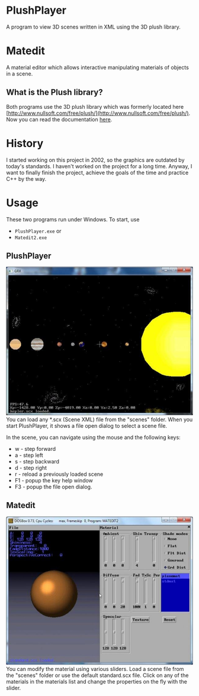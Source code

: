 # PlushPlayer
A program to view 3D scenes written in XML using the 3D plush library.

# Matedit
A material editor which allows interactive manipulating materials of objects in a scene.  

## What is the Plush library?
Both programs use the 3D plush library which was formerly located here
[http://www.nullsoft.com/free/plush/](http://www.nullsoft.com/free/plush/).
Now you can read the documentation [here](/depui/homepage/depui.htm). 

# History
I started working on this project in 2002, so the graphics are outdated by today's standards. I haven't worked on the project for a long time. Anyway, I want to finally finish the project, achieve the goals of the time and practice C++ by the way.


# Usage
These two programs run under Windows.
To start, use

- `PlushPlayer.exe` or
- `Matedit2.exe`


## PlushPlayer
![PlushPlayer with kepler.scx](/assets/img/3.jpeg)
You can load any *.scx (Scene XML) file from the "scenes" folder.
When you start PlushPlayer, it shows a file open dialog to select a scene file.

In the scene, you can navigate using the mouse and the following keys:
-  w - step forward
- a - step left
- s - step backward
- d - step right
- r - reload a previously loaded scene
- F1 - popup the key help window
- F3 - popup the file open dialog.

## Matedit
![Matedit with standard.scx](/assets/img/1.jpeg)
You can modify the material using various sliders. Load a scene file from the "scenes" folder or use the default standard.scx file. 
Click on any of the materials in the materials list and change the properties on the fly with the slider.